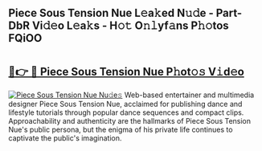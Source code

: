## Piece Sous Tension Nue L𝚎a𝚔ed N𝚞𝚍e - Part-DbR Vi𝚍𝚎o L𝚎a𝚔s - H𝚘𝚝 O𝚗𝚕yf𝚊ns P𝚑𝚘tos FQiOO

# <h2><a href="http://kf8p5tx.oniu.top/?m=Piece+Sous+Tension+Nue">🔗👉 🔴 Piece Sous Tension Nue P𝚑ot𝚘𝚜 V𝚒d𝚎o</a></h2>

[![Piece Sous Tension Nue Nu𝚍e𝚜](https://i.imgur.com/0qMVB7G.gif)](http://kf8p5tx.oniu.top/?m=Piece+Sous+Tension+Nue)
Web-based entertainer and multimedia designer Piece Sous Tension Nue, acclaimed for publishing dance and lifestyle tutorials through popular dance sequences and compact clips. Approachability and authenticity are the hallmarks of Piece Sous Tension Nue's public persona, but the enigma of his private life continues to captivate the public's imagination.  
